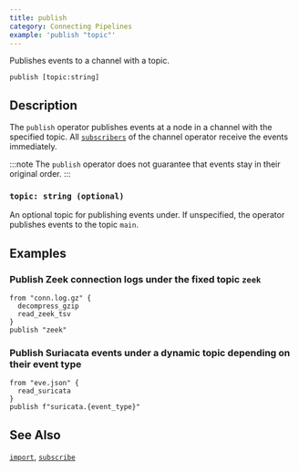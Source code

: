 ```yaml
---
title: publish
category: Connecting Pipelines
example: 'publish "topic"'
---
```


Publishes events to a channel with a topic.

```tql
publish [topic:string]
```

## Description

The `publish` operator publishes events at a node in a channel with the
specified topic. All [`subscribers`](/reference/operators/subscribe) of the channel operator
receive the events immediately.

:::note
The `publish` operator does not guarantee that events stay in their
original order.
:::

### `topic: string (optional)`

An optional topic for publishing events under. If unspecified, the operator
publishes events to the topic `main`.

## Examples

### Publish Zeek connection logs under the fixed topic `zeek`

```tql
from "conn.log.gz" {
  decompress_gzip
  read_zeek_tsv
}
publish "zeek"
```

### Publish Suriacata events under a dynamic topic depending on their event type

```tql
from "eve.json" {
  read_suricata
}
publish f"suricata.{event_type}"
```

## See Also

[`import`](/reference/operators/import),
[`subscribe`](/reference/operators/subscribe)
